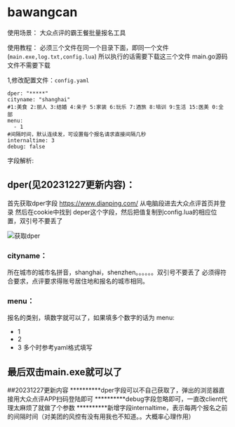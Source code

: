 # bawangcan

使用场景：
大众点评的霸王餐批量报名工具

使用教程：
必须三个文件在同一个目录下面，即同一个文件(```main.exe,log.txt,config.lua```)
所以执行的话需要下载这三个文件
main.go源码文件不需要下载

1,修改配置文件：```config.yaml```

```
dper: "*****"
cityname: "shanghai"
#1:美食 2:丽人 3:结婚 4:亲子 5:家装 6:玩乐 7:酒旅 8:培训 9:生活 15:医美 0:全部
menu:
  - 1
#间隔时间，默认连续发，可设置每个报名请求直接间隔几秒
internaltime: 3
debug: false
```
字段解析:

## dper(见20231227更新内容)：
首先获取dper字段
https://www.dianping.com/
从电脑段进去大众点评首页并登录
然后在cookie中找到 deper这个字段，然后把值复制到config.lua的相应位置，双引号不要丢了

![获取dper](https://github.com/22ke/bawangcan2/blob/master/huoqudper.png)

### cityname：
所在城市的城市名拼音，shanghai，shenzhen。。。。。。双引号不要丢了
必须得符合要求，点评要求得账号居住地和报名的城市相同。

### menu：
报名的类别，填数字就可以了，如果填多个数字的话为
menu:
- 1
- 2
- 3
多个时参考yaml格式填写

## 最后双击main.exe就可以了

##20231227更新内容
**********dper字段可以不自己获取了，弹出的浏览器直接用大众点评APP扫码登陆即可
**********debug字段忽略即可，一直改client代理太麻烦了就做了个参数
**********新增字段internaltime，表示每两个报名之前的间隔时间（对美团的风控有没有用我也不知道。。大概率心理作用）
